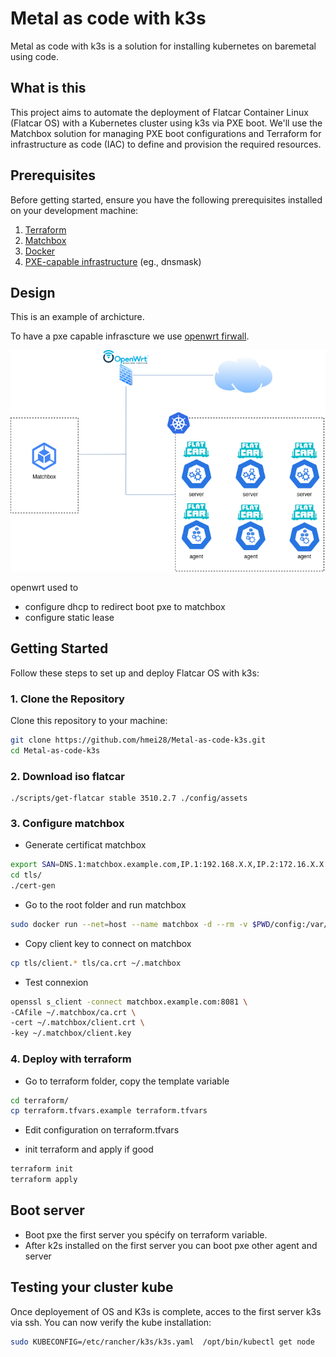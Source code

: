 # Metal as code with k3s

Metal as code with k3s is a solution for installing kubernetes on baremetal using code.

## What is this

This project aims to automate the deployment of Flatcar Container Linux (Flatcar OS) with a Kubernetes cluster using k3s via PXE boot. We'll use the Matchbox solution for managing PXE boot configurations and Terraform for infrastructure as code (IAC) to define and provision the required resources.


## Prerequisites

Before getting started, ensure you have the following prerequisites installed on your development machine:

1. [Terraform](https://www.terraform.io/downloads.html)
2. [Matchbox](https://github.com/poseidon/matchbox)
3. [Docker](https://docs.docker.com/engine/install/)
4. [PXE-capable infrastructure](https://matchbox.psdn.io/network-setup/) (eg., dnsmask)

## Design
This is an example of archicture.

To have a pxe capable infrascture we use [openwrt firwall](https://openwrt.org/).

![](./img/example_archi.png)

openwrt used to
- configure dhcp to redirect boot pxe to matchbox
- configure static lease 

## Getting Started

Follow these steps to set up and deploy Flatcar OS with k3s:

### 1. Clone the Repository

Clone this repository to your machine:

```bash
git clone https://github.com/hmei28/Metal-as-code-k3s.git
cd Metal-as-code-k3s
```

### 2. Download iso flatcar
```
./scripts/get-flatcar stable 3510.2.7 ./config/assets
```

### 3. Configure matchbox

- Generate certificat matchbox
```sh
export SAN=DNS.1:matchbox.example.com,IP.1:192.168.X.X,IP.2:172.16.X.X
cd tls/
./cert-gen

```

- Go to the root folder and run matchbox
```sh
sudo docker run --net=host --name matchbox -d --rm -v $PWD/config:/var/lib/matchbox:Z -v $PWD/tls:/etc/matchbox:Z,ro quay.io/poseidon/matchbox:v0.10.0 -address=0.0.0.0:8080 -rpc-address=0.0.0.0:8081 -log-level=debug
```

- Copy client key to connect on matchbox
```sh
cp tls/client.* tls/ca.crt ~/.matchbox
```

- Test connexion
```sh
openssl s_client -connect matchbox.example.com:8081 \
-CAfile ~/.matchbox/ca.crt \
-cert ~/.matchbox/client.crt \
-key ~/.matchbox/client.key
```
### 4. Deploy with terraform

- Go to terraform folder, copy the template variable  
```sh
cd terraform/
cp terraform.tfvars.example terraform.tfvars
```

- Edit configuration on terraform.tfvars

- init terraform and apply if good
```sh
terraform init
terraform apply
```
## Boot server

- Boot pxe the first server you spécify on terraform variable.
- After k2s installed on the first server you can boot pxe other agent and server

## Testing your cluster kube

Once deployement of OS and K3s is complete, acces to the first server k3s via ssh.
You can now verify the kube installation:

```sh
sudo KUBECONFIG=/etc/rancher/k3s/k3s.yaml  /opt/bin/kubectl get node
```